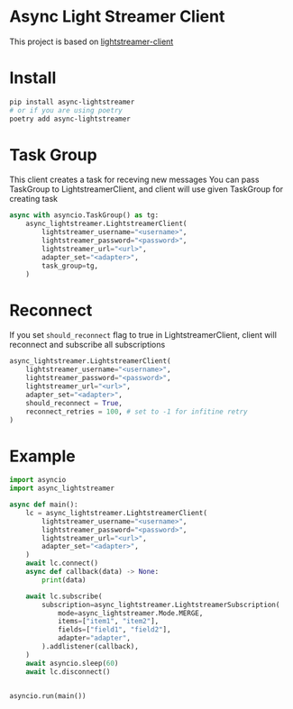 # Async Light Streamer Client

This project is based on [lightstreamer-client](https://github.com/wjszlachta/lightstreamer-client)


# Install
```bash
pip install async-lightstreamer 
# or if you are using poetry
poetry add async-lightstreamer 
```

# Task Group
This client creates a task for receving new messages
You can pass TaskGroup to LightstreamerClient, and client will use
given TaskGroup for creating task
```python
async with asyncio.TaskGroup() as tg:
    async_lightstreamer.LightstreamerClient(
        lightstreamer_username="<username>",
        lightstreamer_password="<password>",
        lightstreamer_url="<url>",
        adapter_set="<adapter>",
        task_group=tg,
    )
```
# Reconnect
If you set `should_reconnect` flag to true in LightstreamerClient, client will reconnect
and subscribe all subscriptions
```python
async_lightstreamer.LightstreamerClient(
    lightstreamer_username="<username>",
    lightstreamer_password="<password>",
    lightstreamer_url="<url>",
    adapter_set="<adapter>",
    should_reconnect = True,
    reconnect_retries = 100, # set to -1 for infitine retry
)
```

# Example
```python
import asyncio
import async_lightstreamer

async def main():
    lc = async_lightstreamer.LightstreamerClient(
        lightstreamer_username="<username>",
        lightstreamer_password="<password>",
        lightstreamer_url="<url>",
        adapter_set="<adapter>",
    )
    await lc.connect()
    async def callback(data) -> None:
        print(data)

    await lc.subscribe(
        subscription=async_lightstreamer.LightstreamerSubscription(
            mode=async_lightstreamer.Mode.MERGE,
            items=["item1", "item2"],
            fields=["field1", "field2"],
            adapter="adapter",
        ).addlistener(callback),
    )
    await asyncio.sleep(60)
    await lc.disconnect()


asyncio.run(main())
```
